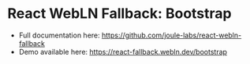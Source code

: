 # React WebLN Fallback: Bootstrap

* Full documentation here: https://github.com/joule-labs/react-webln-fallback
* Demo available here: https://react-fallback.webln.dev/bootstrap